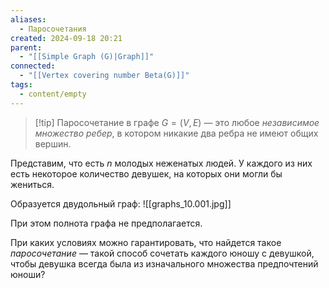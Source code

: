 ```yaml
---
aliases:
  - Паросочетания
created: 2024-09-18 20:21
parent:
  - "[[Simple Graph (G)|Graph]]"
connected:
  - "[[Vertex covering number Beta(G)]]"
tags:
  - content/empty
---
```


> [!tip] Паросочетание в графе $G=(V,E)$ 
— это любое *независимое множество ребер*, в котором никакие два ребра не имеют общих вершин.

Представим, что есть $n$ молодых неженатых людей. У каждого из них есть некоторое количество девушек, на которых они могли бы жениться.

Образуется двудольный граф:
![[graphs_10.001.jpg]]

При этом полнота графа не предполагается.

При каких условиях можно гарантировать, что найдется такое *паросочетание* — такой способ сочетать каждого юношу с девушкой, чтобы девушка всегда была из изначального множества предпочтений юноши?

